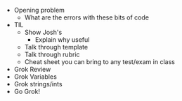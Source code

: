 - Opening problem
    - What are the errors with these bits of code
- TIL
    - Show Josh's
        - Explain why useful
    - Talk through template
    - Talk through rubric
    - Cheat sheet you can bring to any test/exam in class
- Grok Review
- Grok Variables
- Grok strings/ints
- Go Grok!